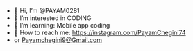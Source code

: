 - 👋 Hi, I’m @PAYAM0281
- 👀 I’m interested in CODING
- 🌱 I’m learning: Mobile app coding
- 📧 How to reach me:
  https://instagram.com/PayamChegini74
- or
  Payamchegini9@Gmail.com
<!---
PAYAM0281 is a ✨ special ✨ repository because its `README.md` (this file) appears on your GitHub profile.
You can click the Preview link to take a look at your changes.
--->
